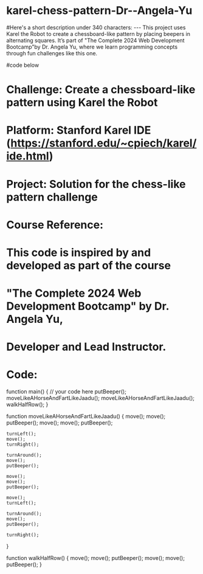 # karel-chess-pattern-Dr--Angela-Yu
#Here's a short description under 340 characters:  ---  This project uses Karel the Robot to create a chessboard-like pattern by placing beepers in alternating squares. It’s part of "The Complete 2024 Web Development Bootcamp"by Dr. Angela Yu, where we learn programming concepts through fun challenges like this one.

#code below

# Challenge: Create a chessboard-like pattern using Karel the Robot
# Platform: Stanford Karel IDE (https://stanford.edu/~cpiech/karel/ide.html)
# Project: Solution for the chess-like pattern challenge

# Course Reference:
# This code is inspired by and developed as part of the course 
# "The Complete 2024 Web Development Bootcamp" by Dr. Angela Yu, 
# Developer and Lead Instructor.

# Code:
function main() {
    // your code here
    putBeeper();
    moveLikeAHorseAndFartLikeJaadu();
    moveLikeAHorseAndFartLikeJaadu();
    walkHalfRow();
}

function moveLikeAHorseAndFartLikeJaadu() {
    move();
    move();
    putBeeper();
    move();
    move();
    putBeeper();

    turnLeft();
    move();
    turnRight();

    turnAround();
    move();
    putBeeper();

    move();
    move();
    putBeeper();

    move();
    turnLeft();

    turnAround();
    move();
    putBeeper();

    turnRight();
}

function walkHalfRow() {
    move();
    move();
    putBeeper();
    move();
    move();
    putBeeper();
}
